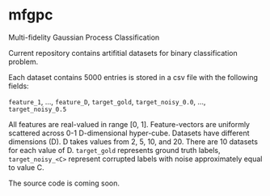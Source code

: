 # mfgpc
Multi-fidelity Gaussian Process Classification

Current repository contains artifitial datasets for binary classification problem. 

Each dataset contains 5000 entries is stored in a csv file with the following fields:

`feature_1`, ..., `feature_D`, `target_gold`, `target_noisy_0.0`, ..., `target_noisy_0.5`

All features are real-valued in range [0, 1]. Feature-vectors are uniformly scattered across 0-1 D-dimensional hyper-cube.
Datasets have different dimensions (D). D takes values from 2, 5, 10, and 20. There are 10 datasets for each value of D.
`target_gold` represents ground truth labels,
`target_noisy_<C>` represent corrupted labels with noise approximately equal to value C.

The source code is coming soon. 

